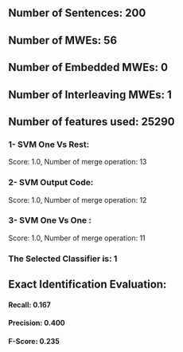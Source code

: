 ## Number of Sentences: 200
## Number of MWEs: 56

## Number of Embedded MWEs: 0

## Number of Interleaving MWEs: 1
## Number of features used: 25290

### 1- SVM One Vs Rest: 
Score: 1.0, Number of merge operation: 13
### 2- SVM Output Code: 
Score: 1.0, Number of merge operation: 12
### 3- SVM One Vs One : 
Score: 1.0, Number of merge operation: 11
### The Selected Classifier is: 1
## Exact Identification Evaluation: 
#### Recall: 0.167
#### Precision: 0.400
#### F-Score: 0.235

